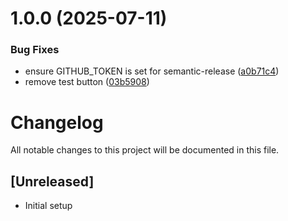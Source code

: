 # 1.0.0 (2025-07-11)


### Bug Fixes

* ensure GITHUB_TOKEN is set for semantic-release ([a0b71c4](https://github.com/Kydollar/next-boilerplate/commit/a0b71c48db6ecfeac0b64ebb0b50fbe8a7ce17c0))
* remove test button ([03b5908](https://github.com/Kydollar/next-boilerplate/commit/03b5908d452f50e9f69e6d8e13b7ff1b5b2805a7))

# Changelog

All notable changes to this project will be documented in this file.

## [Unreleased]

- Initial setup
